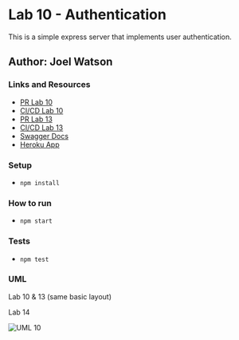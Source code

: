 # Lab 10 - Authentication

This is a simple express server that implements user authentication.

## Author: Joel Watson

### Links and Resources

- [PR Lab 10](https://github.com/401-advanced-javascript-joel/authentication/pull/1)
- [CI/CD Lab 10](https://github.com/401-advanced-javascript-joel/authentication/pull/1/checks)
- [PR Lab 13](https://github.com/401-advanced-javascript-joel/authentication/pull/2)
- [CI/CD Lab 13](https://github.com/401-advanced-javascript-joel/authentication/pull/2/checks)
- [Swagger Docs](https://joel-auth-server.herokuapp.com/api-docs)
- [Heroku App](https://joel-auth-server.herokuapp.com/)

### Setup

- `npm install`

### How to run

- `npm start`

### Tests

- `npm test`

### UML

Lab 10 & 13 (same basic layout)

Lab 14

![UML 10](https://drive.google.com/uc?export=view&id=1ayxgnSUl4fqUmLjhfuvS6wRBzFsGJog6)
